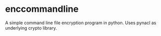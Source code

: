 # enccommandline
A simple command line file encryption program in python. Uses pynacl as underlying crypto library.
